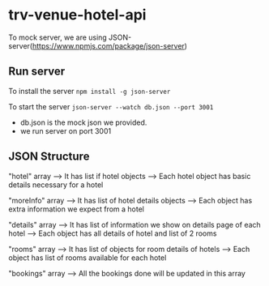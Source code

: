 # trv-venue-hotel-api

To mock server, we are using JSON-server(https://www.npmjs.com/package/json-server)

## Run server
To install the server
   ```npm install -g json-server```

To start the server
  ```json-server --watch db.json --port 3001```
  - db.json is the mock json we provided.
  - we run server on port 3001

## JSON Structure
"hotel" array --> It has list if hotel objects
              --> Each hotel object has basic details necessary for a hotel

"moreInfo" array --> It has list of hotel details objects
                 --> Each object has extra information we expect from a hotel

"details" array --> It has list of information we show on details page of each hotel
                --> Each object has all details of hotel and list of 2 rooms

"rooms" array --> It has list of objects for room details of hotels
              --> Each object has list of rooms available for each hotel

"bookings" array --> All the bookings done will be updated in this array
